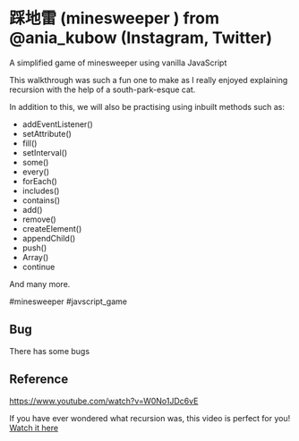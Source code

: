 # 踩地雷 (minesweeper ) from @ania_kubow (Instagram, Twitter)

A simplified game of minesweeper using vanilla JavaScript


This walkthrough was such a fun one to make as I really enjoyed explaining recursion with the help of a south-park-esque cat.



In addition to this, we will also be practising using inbuilt methods such as:

- addEventListener()
- setAttribute()
- fill()
- setInterval()
- some()
- every()
- forEach()
- includes()
- contains()
- add()
- remove()
- createElement()
- appendChild()
- push()
- Array()
- continue

And many more.


#minesweeper
#javscript_game

## Bug
There has some bugs

## Reference
https://www.youtube.com/watch?v=W0No1JDc6vE   

If you have ever wondered what recursion was, this video is perfect for you! [Watch it here](https://www.youtube.com/watch?v=rxdGAKRndz8)
